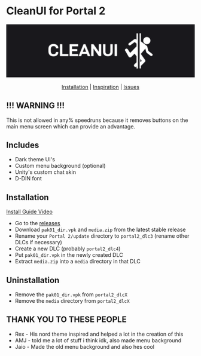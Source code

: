 # CleanUI for Portal 2
<div align=center>
<img src="./docs/logo_ish_thingy.png" alt="logo kinda thing" width="800"/>

[Installation](https://github.com/MrSlimeDiamond/p2-cleanui#installation) | [Inspiration](https://gamebanana.com/mods/22973) | [Issues](https://github.com/MrSlimeDiamond/p2-cleanui/issues)

</div>

## !!! WARNING !!!
This is not allowed in any% speedruns because it removes buttons on the main menu screen which can provide an advantage.

## Includes
* Dark theme UI's
* Custom menu background (optional)
* Unity's custom chat skin
* D-DIN font

## Installation

[Install Guide Video](https://youtu.be/pRFYc5vRpTU)

* Go to the [releases](https://github.com/MrSlimeDiamond/p2-cleanui/releases)
* Download `pak01_dir.vpk` and `media.zip` from the latest stable release
* Rename your `Portal 2/update` directory to `portal2_dlc3` (rename other DLCs if necessary)
* Create a new DLC (probably `portal2_dlc4`)
* Put `pak01_dir.vpk` in the newly created DLC
* Extract `media.zip` into a `media` directory in that DLC

## Uninstallation
* Remove the `pak01_dir.vpk` from `portal2_dlcX`
* Remove the `media` directory from `portal2_dlcX`

## THANK YOU TO THESE PEOPLE
* Rex - His nord theme inspired and helped a lot in the creation of this
* AMJ - told me a lot of stuff i think idk, also made menu background
* Jaio - Made the old menu background and also hes cool
